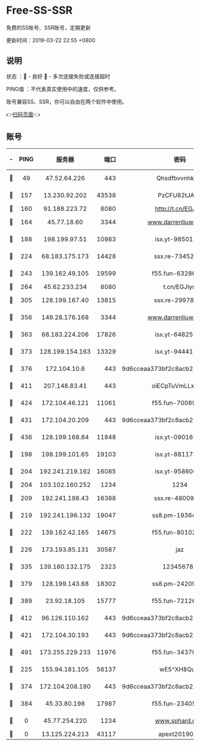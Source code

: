# Free-SS-SSR

免费的SS账号、SSR账号，定期更新

更新时间：2019-03-22 22:55 +0800

## 说明

状态     ：🙂 - 良好 🙁 - 多次连接失败或连接超时

PING值   ：不代表真实使用中的速度，仅供参考。

账号兼容SS、SSR，你可以自由在两个软件中使用。

👉[扫码页面](https://liesauer.github.io/Free-SS-SSR/)👈

## 账号

|-|PING|服务器|端口|密码|加密方式|区域|
|:----:|:----:|:-----:|-----:|:----:|:----:|:----:|
|🙂|49|47.52.64.226|443|Qhsdfbvvnhkm1|aes-256-cfb|HK|
|🙂|157|13.230.92.202|43538|PzCFU82tJAdZ|aes-256-cfb|JP|
|🙂|160|91.188.223.72|8080|http://t.cn/EGJIyrl|rc4-md5|RU|
|🙂|164|45.77.18.60|3344|www.darrenliuwei.com|aes-256-cfb|JP|
|🙂|188|198.199.97.51|10983|isx.yt-98501151|aes-256-cfb|US|
|🙂|224|68.183.175.173|14428|ssx.re-73452986|aes-256-cfb|US|
|🙂|243|139.162.49.105|19599|f55.fun-63286751|aes-256-cfb|SG|
|🙂|264|45.62.233.234|8080|t.cn/EGJIyrl|rc4-md5|CA|
|🙂|305|128.199.167.40|13815|ssx.re-29978832|aes-256-cfb|SG|
|🙂|356|149.28.176.168|3344|www.darrenliuwei.com|aes-256-cfb|AU|
|🙂|363|68.183.224.206|17826|isx.yt-64825749|aes-256-cfb|SG|
|🙂|373|128.199.154.163|13329|isx.yt-94441732|aes-256-cfb|SG|
|🙂|376|172.104.10.6|443|9d6cceaa373bf2c8acb22e60b6a58be6|aes-256-cfb|US|
|🙂|411|207.148.83.41|443|oiECpTuVmLLxk4Ts|aes-256-cfb|AU|
|🙂|424|172.104.46.121|11061|f55.fun-70089612|aes-256-cfb|SG|
|🙂|431|172.104.20.209|443|9d6cceaa373bf2c8acb22e60b6a58be6|aes-256-cfb|US|
|🙂|436|128.199.168.84|11848|isx.yt-09016510|aes-256-cfb|SG|
|🙂|198|198.199.101.65|19103|isx.yt-88117366|aes-256-cfb|US|
|🙂|204|192.241.219.162|16085|isx.yt-95860657|aes-256-cfb|US|
|🙂|204|103.102.160.252|1234|1234|rc4-md5|JP|
|🙂|209|192.241.198.43|16388|ssx.re-48009112|aes-256-cfb|US|
|🙂|219|192.241.196.132|19047|ss8.pm-19364994|aes-256-cfb|US|
|🙂|222|139.162.42.165|14675|f55.fun-80102385|aes-256-cfb|SG|
|🙂|226|173.193.85.131|30587|jaz|aes-256-cfb|US|
|🙂|335|139.180.132.175|2323|123456789|aes-256-cfb|SG|
|🙂|379|128.199.143.68|18302|ss8.pm-24209175|aes-256-cfb|SG|
|🙂|389|23.92.18.105|15777|f55.fun-72126030|aes-256-cfb|US|
|🙂|412|96.126.110.162|443|9d6cceaa373bf2c8acb22e60b6a58be6|aes-256-cfb|US|
|🙂|421|172.104.30.193|443|9d6cceaa373bf2c8acb22e60b6a58be6|aes-256-cfb|US|
|🙂|491|173.255.229.233|11976|f55.fun-34370951|aes-256-cfb|US|
|🙁|225|155.94.181.105|56137|wE5^XH8Quw|aes-256-cfb|US|
|🙁|374|172.104.208.180|443|9d6cceaa373bf2c8acb22e60b6a58be6|aes-256-cfb|US|
|🙁|384|45.33.80.198|17987|f55.fun-23405054|aes-256-cfb|US|
|🙁|0|45.77.254.220|1234|www.sphard.com|aes-256-cfb|SG|
|🙁|0|13.125.224.213|43117|apext2019005|chacha20|KR|
